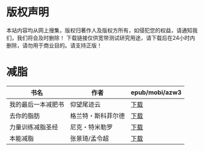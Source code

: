 # 版权声明

本站内容均从网上搜集，版权归著作人及版权方所有，如侵犯您的权益，请通知我们，我们将会及时删除！ 下载链接仅供宽带测试研究用途，请下载后在24小时内删除，请勿用于商业目的。请支持正版！

# 减脂

| 书名 | 作者 | epub/mobi/azw3 |
| --- | --- | --- |
| 我的最后一本减肥书 | 仰望尾迹云 | [下载](https://url89.ctfile.com/f/31084289-1356991690-185f09?p=8866) |
| 去你的脂肪 | 格兰特・斯科菲尔德 | [下载](https://url89.ctfile.com/f/31084289-1357033336-c6c446?p=8866) |
| 力量训练减脂圣经 | 尼克・特米勒罗 | [下载](https://url89.ctfile.com/f/31084289-1357033306-9ad46f?p=8866) |
| 本能减脂 | 张景琦/孟令超 | [下载](https://url89.ctfile.com/f/31084289-1357020862-f0eec5?p=8866) |
